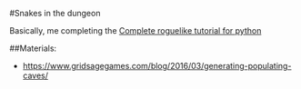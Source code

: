 #Snakes in the dungeon

Basically, me completing the [Complete roguelike tutorial for python](http://www.roguebasin.com/index.php?title=Complete_Roguelike_Tutorial,_using_python%2Blibtcod)

##Materials:

* https://www.gridsagegames.com/blog/2016/03/generating-populating-caves/